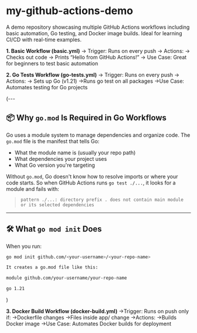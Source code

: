 # my-github-actions-demo
A demo repository showcasing multiple GitHub Actions workflows including basic automation, Go testing, and Docker image builds. Ideal for learning CI/CD with real-time examples.

**1. Basic Workflow (basic.yml)**
-> Trigger: Runs on every push
-> Actions:
-> Checks out code
-> Prints “Hello from GitHub Actions!”
-> Use Case: Great for beginners to test basic automation


**2. Go Tests Workflow (go-tests.yml)**
-> Trigger: Runs on every push
-> Actions:
-> Sets up Go (v1.21)
->Runs go test on all packages
->Use Case: Automates testing for Go projects

(---

## 📦 Why `go.mod` Is Required in Go Workflows

Go uses a module system to manage dependencies and organize code. The `go.mod` file is the manifest that tells Go:

- What the module name is (usually your repo path)
- What dependencies your project uses
- What Go version you're targeting

Without `go.mod`, Go doesn't know how to resolve imports or where your code starts. So when GitHub Actions runs `go test ./...`, it looks for a module and fails with:

> `pattern ./...: directory prefix . does not contain main module or its selected dependencies`

---

## 🛠️ What `go mod init` Does

When you run:

```bash
go mod init github.com/<your-username>/<your-repo-name>

It creates a go.mod file like this:

module github.com/your-username/your-repo-name

go 1.21
```
)



****3. Docker Build Workflow (docker-build.yml)****
->Trigger: Runs on push only if:
->Dockerfile changes
->Files inside app/ change
->Actions:
->Builds Docker image
->Use Case: Automates Docker builds for deployment
